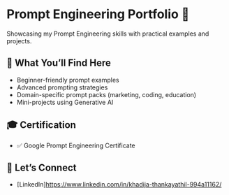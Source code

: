 # Prompt Engineering Portfolio 🚀

Showcasing my Prompt Engineering skills with practical examples and projects.

## 📌 What You’ll Find Here
- Beginner-friendly prompt examples
- Advanced prompting strategies
- Domain-specific prompt packs (marketing, coding, education)
- Mini-projects using Generative AI

## 🎓 Certification
- ✅ Google Prompt Engineering Certificate

## 🤝 Let’s Connect
- [LinkedIn]https://www.linkedin.com/in/khadija-thankayathil-994a11162/
